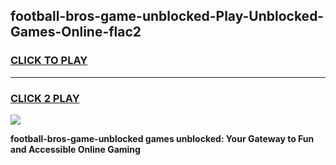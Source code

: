 
## football-bros-game-unblocked-Play-Unblocked-Games-Online-flac2
<h3>
<a href="https://premium76.site?title=football-bros-game-unblocked&ref=25A">CLICK TO PLAY</a></h3>
<hr>

<h3>
<a href="https://premium76.site?title=football-bros-game-unblocked&ref=25A">CLICK 2 PLAY</a>
  
</h3>

<a href="https://premium76.site?title=football-bros-game-unblocked&ref=25A"><img src="https://clearcache.store/games.png"></a>


**football-bros-game-unblocked games unblocked: Your Gateway to Fun and Accessible Online Gaming**
